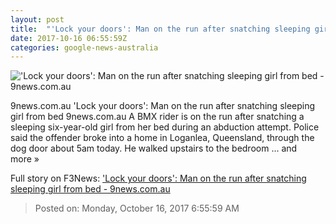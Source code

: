 ```yaml
---
layout: post
title:  "'Lock your doors': Man on the run after snatching sleeping girl from bed - 9news.com.au"
date: 2017-10-16 06:55:59Z
categories: google-news-australia
---
```


!['Lock your doors': Man on the run after snatching sleeping girl from bed - 9news.com.au](http://prod.static9.net.au/_/media/2017/10/16/17/50/1015_bmx.jpg)

9news.com.au 'Lock your doors': Man on the run after snatching sleeping girl from bed 9news.com.au A BMX rider is on the run after snatching a sleeping six-year-old girl from her bed during an abduction attempt. Police said the offender broke into a home in Loganlea, Queensland, through the dog door about 5am today. He walked upstairs to the bedroom ... and more »


Full story on F3News: ['Lock your doors': Man on the run after snatching sleeping girl from bed - 9news.com.au](http://www.f3nws.com/n/3kngvH)

> Posted on: Monday, October 16, 2017 6:55:59 AM

